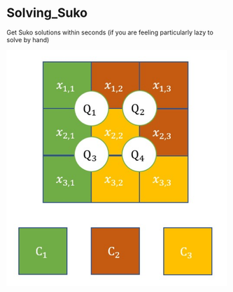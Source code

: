 # Solving_Suko
Get Suko solutions within seconds (if you are feeling particularly lazy to solve by hand)

<img src="/Suko_image.jpg" alt="Suko example grid"/>
